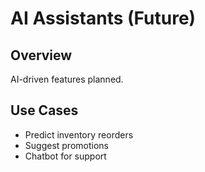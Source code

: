 # AI Assistants (Future)

## Overview
AI-driven features planned.

## Use Cases
- Predict inventory reorders
- Suggest promotions
- Chatbot for support

